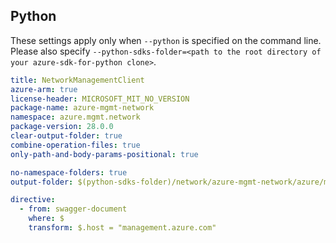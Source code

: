 ## Python

These settings apply only when `--python` is specified on the command line.
Please also specify `--python-sdks-folder=<path to the root directory of your azure-sdk-for-python clone>`.

``` yaml $(python)
title: NetworkManagementClient
azure-arm: true
license-header: MICROSOFT_MIT_NO_VERSION
package-name: azure-mgmt-network
namespace: azure.mgmt.network
package-version: 28.0.0
clear-output-folder: true
combine-operation-files: true
only-path-and-body-params-positional: true
```

``` yaml $(python)
no-namespace-folders: true
output-folder: $(python-sdks-folder)/network/azure-mgmt-network/azure/mgmt/network
```

``` yaml $(python)
directive:
  - from: swagger-document
    where: $
    transform: $.host = "management.azure.com"
```